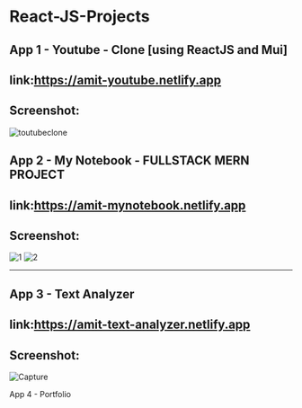 # React-JS-Projects

App 1 - Youtube - Clone [using ReactJS and Mui]
--------------------------------------------------------------------------------------------------------------------
link:https://amit-youtube.netlify.app
--------------------------------------------------------------------------------------------------------------------
Screenshot:
--------------------------------------------------------------------------------------------------------------------
![toutubeclone](https://user-images.githubusercontent.com/73923245/214155018-2b1f8957-6539-48f3-941e-a4c1d1118f9a.JPG)


App 2 - My Notebook - FULLSTACK MERN PROJECT
--------------------------------------------------------------------------------------------------------------------
link:https://amit-mynotebook.netlify.app
--------------------------------------------------------------------------------------------------------------------
Screenshot:
--------------------------------------------------------------------------------------------------------------------
![1](https://user-images.githubusercontent.com/73923245/221341755-02d66a48-abc1-4f1a-bf8a-82801fd07e93.JPG)
![2](https://user-images.githubusercontent.com/73923245/221341762-eeec2996-cffa-4e23-8645-def074d0e05d.JPG)

--------------------------------------------------------------------------------------------------------------------


App 3 - Text Analyzer
--------------------------------------------------------------------------------------------------------------------
link:https://amit-text-analyzer.netlify.app
--------------------------------------------------------------------------------------------------------------------
Screenshot:
--------------------------------------------------------------------------------------------------------------------
![Capture](https://user-images.githubusercontent.com/73923245/215114707-313737dc-c25a-4ce6-b5c3-27a5554068cd.JPG)


App 4 - Portfolio
